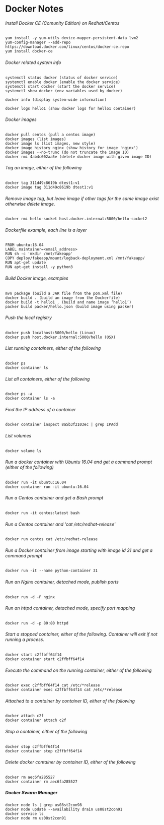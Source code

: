 # Docker Notes

###### Install Docker CE (Comunity Edition) on Redhat/Centos
```
yum install -y yum-utils device-mapper-persistent-data lvm2
yum-config-manager --add-repo https://download.docker.com/linux/centos/docker-ce.repo
yum install docker-ce
```

###### Docker related system info
```
systemctl status docker (status of docker service)
systemctl enable docker (enable the docker service)
systemctl start docker (start the docker service)
systemctl show docker (env variables used by docker)
```

```
docker info (display system-wide information)
```

```
docker logs hello1 (show docker logs for hello1 container)
```

###### Docker images
```
docker pull centos (pull a centos image)
docker images (list images)
docker image ls (list images, new style)
docker image history nginx (show history for image 'nginx')
docker images --no-trunc (do not truncate the image ID)
docker rmi 4ab4c602aa5e (delete docker image with given image ID)
```

###### Tag an image, either of the following
```
docker tag 311d49c8619b dtest1:v1
docker image tag 311d49c8619b dtest1:v1
```

###### Remove image tag, but leave image if other tags for the same image exist otherwise delete image.
```
docker rmi hello-socket host.docker.internal:5000/hello-socket2
```

###### Dockerfile example, each line is a layer
```
FROM ubuntu:16.04
LABEL maintainer=<email_address>
RUN sh -c 'mkdir /mnt/fakeapp'
COPY deploy/fakeapp/mount/logback-deployment.xml /mnt/fakeapp/
RUN apt-get update
RUN apt-get install -y python3
```

###### Build Docker image, examples
```
mvn package (build a JAR file from the pom.xml file)
docker build . (build an image from the Dockerfile)
docker build -t hello1 . (build and name image ‘hello1’)
packer build packer/hello.json (build image using packer)
```

###### Push the local registry
```
docker push localhost:5000/hello (Linux)
docker push host.docker.internal:5000/hello (OSX)
```

###### List running containers, either of the following
```
docker ps
docker container ls
```

###### List all containers, either of the following
```
docker ps -a
docker container ls -a
```

###### Find the IP address of a container
```
docker container inspect 8a5b3f2103ec | grep IPAdd
```

###### List volumes
```
docker volume ls
```

###### Run a docker container with Ubuntu 16.04 and get a command prompt (either of the following)
```
docker run -it ubuntu:16.04
docker container run -it ubuntu:16.04
```

###### Run a Centos container and get a Bash prompt
```
docker run -it centos:latest bash
```

###### Run a Centos container and 'cat /etc/redhat-release'
```
docker run centos cat /etc/redhat-release
```

###### Run a Docker container from image starting with image id 31 and get a command prompt
```
docker run -it --name python-container 31
```

###### Run an Nginx container, detached mode, publish ports
```
docker run -d -P nginx
```

###### Run an httpd container, detached mode, specify port mapping
```
docker run -d -p 80:80 httpd
```

###### Start a stopped container, either of the following.  Container will exit if not running a process.
```
docker start c2ffbff64f14
docker container start c2ffbff64f14
```

###### Execute the command on the running container, either of the following
```
docker exec c2ffbff64f14 cat /etc/*release
docker container exec c2ffbff64f14 cat /etc/*release
```

###### Attached to a container by container ID, either of the following
```
docker attach c2f
docker container attach c2f
```

###### Stop a container, either of the following
```
docker stop c2ffbff64f14
docker container stop c2ffbff64f14
```

###### Delete docker container by container ID, either of the following
```
docker rm aec6fa285527
docker container rm aec6fa285527
```

##### Docker Swarm Manager
```
docker node ls | grep us08st2con98
docker node update --availability drain us08st2con91
docker service ls
docker node rm us08st2con91
```
